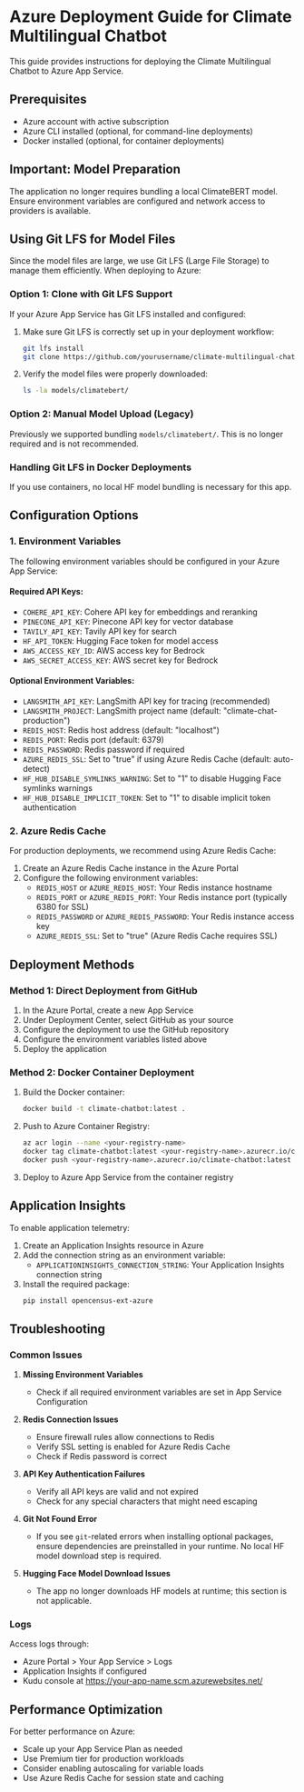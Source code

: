 # Azure Deployment Guide for Climate Multilingual Chatbot

This guide provides instructions for deploying the Climate Multilingual Chatbot to Azure App Service.

## Prerequisites

- Azure account with active subscription
- Azure CLI installed (optional, for command-line deployments)
- Docker installed (optional, for container deployments)

## Important: Model Preparation

The application no longer requires bundling a local ClimateBERT model. Ensure environment variables are configured and network access to providers is available.

## Using Git LFS for Model Files

Since the model files are large, we use Git LFS (Large File Storage) to manage them efficiently. When deploying to Azure:

### Option 1: Clone with Git LFS Support

If your Azure App Service has Git LFS installed and configured:

1. Make sure Git LFS is correctly set up in your deployment workflow:
   ```bash
   git lfs install
   git clone https://github.com/yourusername/climate-multilingual-chatbot.git
   ```

2. Verify the model files were properly downloaded:
   ```bash
   ls -la models/climatebert/
   ```

### Option 2: Manual Model Upload (Legacy)

Previously we supported bundling `models/climatebert/`. This is no longer required and is not recommended.

### Handling Git LFS in Docker Deployments

If you use containers, no local HF model bundling is necessary for this app.

## Configuration Options

### 1. Environment Variables

The following environment variables should be configured in your Azure App Service:

#### Required API Keys:
- `COHERE_API_KEY`: Cohere API key for embeddings and reranking
- `PINECONE_API_KEY`: Pinecone API key for vector database
- `TAVILY_API_KEY`: Tavily API key for search
- `HF_API_TOKEN`: Hugging Face token for model access
- `AWS_ACCESS_KEY_ID`: AWS access key for Bedrock
- `AWS_SECRET_ACCESS_KEY`: AWS secret key for Bedrock

#### Optional Environment Variables:
- `LANGSMITH_API_KEY`: LangSmith API key for tracing (recommended)
- `LANGSMITH_PROJECT`: LangSmith project name (default: "climate-chat-production")
- `REDIS_HOST`: Redis host address (default: "localhost")
- `REDIS_PORT`: Redis port (default: 6379)
- `REDIS_PASSWORD`: Redis password if required
- `AZURE_REDIS_SSL`: Set to "true" if using Azure Redis Cache (default: auto-detect)
- `HF_HUB_DISABLE_SYMLINKS_WARNING`: Set to "1" to disable Hugging Face symlinks warnings
- `HF_HUB_DISABLE_IMPLICIT_TOKEN`: Set to "1" to disable implicit token authentication

### 2. Azure Redis Cache

For production deployments, we recommend using Azure Redis Cache:

1. Create an Azure Redis Cache instance in the Azure Portal
2. Configure the following environment variables:
   - `REDIS_HOST` or `AZURE_REDIS_HOST`: Your Redis instance hostname
   - `REDIS_PORT` or `AZURE_REDIS_PORT`: Your Redis instance port (typically 6380 for SSL)
   - `REDIS_PASSWORD` or `AZURE_REDIS_PASSWORD`: Your Redis instance access key
   - `AZURE_REDIS_SSL`: Set to "true" (Azure Redis Cache requires SSL)

## Deployment Methods

### Method 1: Direct Deployment from GitHub

1. In the Azure Portal, create a new App Service
2. Under Deployment Center, select GitHub as your source
3. Configure the deployment to use the GitHub repository
4. Configure the environment variables listed above
5. Deploy the application

### Method 2: Docker Container Deployment 

1. Build the Docker container:
   ```bash
   docker build -t climate-chatbot:latest .
   ```

2. Push to Azure Container Registry:
   ```bash
   az acr login --name <your-registry-name>
   docker tag climate-chatbot:latest <your-registry-name>.azurecr.io/climate-chatbot:latest
   docker push <your-registry-name>.azurecr.io/climate-chatbot:latest
   ```

3. Deploy to Azure App Service from the container registry

## Application Insights

To enable application telemetry:

1. Create an Application Insights resource in Azure
2. Add the connection string as an environment variable:
   - `APPLICATIONINSIGHTS_CONNECTION_STRING`: Your Application Insights connection string
3. Install the required package:
   ```bash
   pip install opencensus-ext-azure
   ```

## Troubleshooting

### Common Issues

1. **Missing Environment Variables**
   - Check if all required environment variables are set in App Service Configuration

2. **Redis Connection Issues**
   - Ensure firewall rules allow connections to Redis
   - Verify SSL setting is enabled for Azure Redis Cache
   - Check if Redis password is correct

3. **API Key Authentication Failures**
   - Verify all API keys are valid and not expired
   - Check for any special characters that might need escaping

4. **Git Not Found Error**
   - If you see `git`-related errors when installing optional packages, ensure dependencies are preinstalled in your runtime. No local HF model download step is required.

5. **Hugging Face Model Download Issues**
   - The app no longer downloads HF models at runtime; this section is not applicable.

### Logs

Access logs through:
- Azure Portal > Your App Service > Logs
- Application Insights if configured
- Kudu console at https://your-app-name.scm.azurewebsites.net/

## Performance Optimization

For better performance on Azure:
- Scale up your App Service Plan as needed
- Use Premium tier for production workloads
- Consider enabling autoscaling for variable loads
- Use Azure Redis Cache for session state and caching